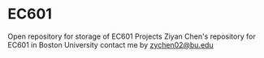 # EC601
Open repository for storage of EC601 Projects
Ziyan Chen's repository for EC601 in Boston University
contact me by zychen02@bu.edu
